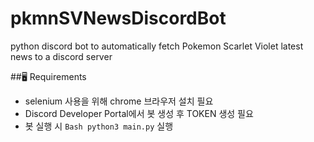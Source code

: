 # pkmnSVNewsDiscordBot
python discord bot to automatically fetch Pokemon Scarlet Violet latest news to a discord server

##🖥️ Requirements
- selenium 사용을 위해 chrome 브라우저 설치 필요
- Discord Developer Portal에서 봇 생성 후 TOKEN 생성 필요
- 봇 실행 시 ```Bash python3 main.py``` 실행
